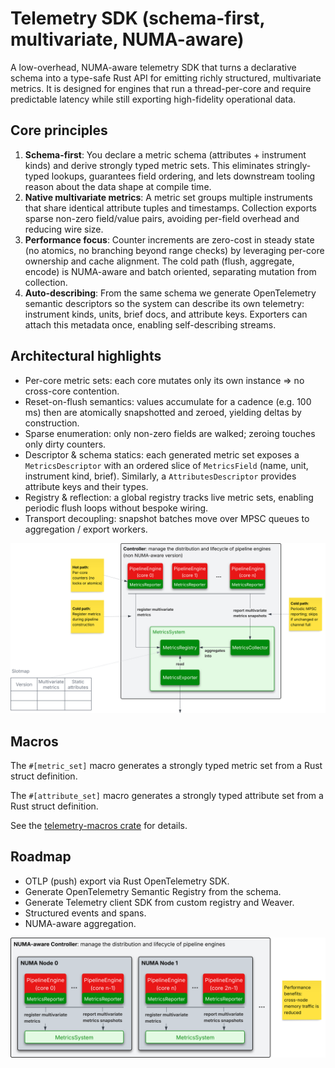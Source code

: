 # Telemetry SDK (schema-first, multivariate, NUMA-aware)

A low-overhead, NUMA-aware telemetry SDK that turns a declarative schema into a
type-safe Rust API for emitting richly structured, multivariate metrics. It is
designed for engines that run a thread-per-core and require predictable latency
while still exporting high-fidelity operational data.

## Core principles

1. **Schema-first**: You declare a metric schema (attributes + instrument kinds)
   and derive strongly typed metric sets. This eliminates stringly-typed
   lookups, guarantees field ordering, and lets downstream tooling reason about
   the data shape at compile time.
2. **Native multivariate metrics**: A metric set groups multiple instruments
   that share identical attribute tuples and timestamps. Collection exports
   sparse non-zero field/value pairs, avoiding per-field overhead and reducing
   wire size.
3. **Performance focus**: Counter increments are zero-cost in steady state (no
   atomics, no branching beyond range checks) by leveraging per-core ownership
   and cache alignment. The cold path (flush, aggregate, encode) is NUMA-aware
   and batch oriented, separating mutation from collection.
4. **Auto-describing**: From the same schema we generate OpenTelemetry semantic
   descriptors so the system can describe its own telemetry: instrument kinds,
   units, brief docs, and attribute keys. Exporters can attach this metadata
   once, enabling self-describing streams.

## Architectural highlights

- Per-core metric sets: each core mutates only its own instance => no cross-core
  contention.
- Reset-on-flush semantics: values accumulate for a cadence (e.g. 100 ms) then
  are atomically snapshotted and zeroed, yielding deltas by construction.
- Sparse enumeration: only non-zero fields are walked; zeroing touches only
  dirty counters.
- Descriptor & schema statics: each generated metric set exposes a
  `MetricsDescriptor` with an ordered slice of `MetricsField` (name, unit,
  instrument kind, brief). Similarly, a `AttributesDescriptor` provides
  attribute keys and their types.
- Registry & reflection: a global registry tracks live metric sets, enabling
  periodic flush loops without bespoke wiring.
- Transport decoupling: snapshot batches move over MPSC queues to
  aggregation / export workers.

![Architecture Phase 1](assets/Metrics%20Phase%201.svg)

## Macros

The `#[metric_set]` macro generates a strongly typed metric set from a Rust
struct definition.

The `#[attribute_set]` macro generates a strongly typed attribute set from a
Rust struct definition.

See the [telemetry-macros crate](../telemetry-macros) for details.

## Roadmap

- OTLP (push) export via Rust OpenTelemetry SDK.
- Generate OpenTelemetry Semantic Registry from the schema.
- Generate Telemetry client SDK from custom registry and Weaver.
- Structured events and spans.
- NUMA-aware aggregation.

![Architecture Phase 2](assets/Metrics%20Phase%202.svg)
